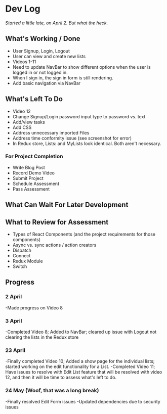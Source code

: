 # Dev Log
*Started a little late, on April 2. But what the heck.*

## What's Working / Done
* User Signup, Login, Logout
* User can view and create new lists
* Videos 1-11
* Need to update NavBar to show different options when the user is logged in or not logged in.
* When I sign in, the sign in form is still rendering.
* Add basic navigation via NavBar

## What's Left To Do
* Video 12
* Change Signup/Login password input type to password vs. text
* Add/view tasks
* Add CSS
* Address unnecessary imported Files
* Address time conformity issue (see screenshot for error)
* In Redux store, Lists: and MyLists look identical. Both aren't necessary.

### For Project Completion
* Write Blog Post
* Record Demo Video
* Submit Project
* Schedule Assessment
* Pass Assessment

## What Can Wait For Later Development


## What to Review for Assessment
* Types of React Components (and the project requirements for those components)
* Async vs. sync actions / action creators
* Dispatch
* Connect
* Redux Module
* Switch

## Progress

### 2 April
-Made progress on Video 8

### 3 April
-Completed Video 8; Added to NavBar; cleared up issue with Logout not clearing the lists in the Redux store

### 23 April
-Finally completed Video 10; Added a show page for the individual lists; started working on the edit functionality for a List.
-Completed Video 11; Have issues to resolve with Edit List feature that will be resolved with video 12, and then it will be time to assess what's left to do.

### 24 May (Woof, that was a long break)
-Finally resolved Edit Form issues
-Updated dependencies due to security issues
